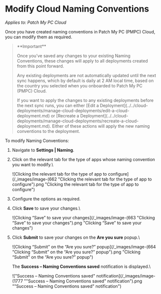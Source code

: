 # Modify Cloud Naming Conventions

_Applies to: Patch My PC Cloud_

Once you have created naming conventions in Patch My PC (PMPC) Cloud, you can modify them as required.

<blockquote class="wp-block-quote">
<p>**Important**</p>
<p>Once you’ve saved any changes to your existing Naming Conventions, these changes will apply to all deployments created from this point forward.</p>
<p>Any existing deployments are not automatically updated until the next sync happens, which by default is daily at 2 AM local time, based on the country you selected when you onboarded to Patch My PC (PMPC) Cloud.</p>
<p>If you want to apply the changes to any existing deployments before the next sync runs, you can either [Edit a Deployment](../../cloud-deployments/manage-cloud-deployments/edit-a-cloud-deployment.md) or [Recreate a Deployment](../../cloud-deployments/manage-cloud-deployments/recreate-a-cloud-deployment.md). Either of these actions will apply the new naming conventions to the deployment.</p>
</blockquote>

To modify Naming Conventions:

1. Navigate to **Settings | Naming**.
2.  Click on the relevant tab for the type of apps whose naming convention you want to modify.\


    ![Clicking the relevant tab for the type of app to configure](/_images/image-(662 "Clicking the relevant tab for the type of app to configure").png "Clicking the relevant tab for the type of app to configure")


3. Configure the options as required.
4.  Click **Save** to save your changes.\


    ![Clicking “Save” to save your changes](/_images/image-(663 "Clicking “Save” to save your changes").png "Clicking “Save” to save your changes")


5.  Click **Submit** to save your changes on the **Are you sure** popup.\


    ![Clicking “Submit” on the “Are you sure?” popup](/_images/image-(664 "Clicking “Submit” on the “Are you sure?” popup").png "Clicking “Submit” on the “Are you sure?” popup")

    The **Success – Naming Conventions saved** notification is displayed.\


    ![&#x22;Success – Naming Conventions saved&#x22; notification](/_images/image-(1777 "&#x22;Success – Naming Conventions saved&#x22; notification").png "&#x22;Success – Naming Conventions saved&#x22; notification")
